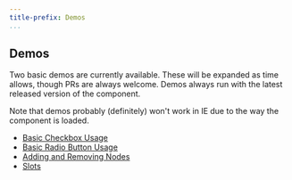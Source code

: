 ```yaml
---
title-prefix: Demos
...
```


## Demos

Two basic demos are currently available. These will be expanded as time allows, though PRs are always welcome. Demos always run with the latest released version of the component.

Note that demos probably (definitely) won't work in IE due to the way the component is loaded.

- [Basic Checkbox Usage](demo/basic.html)
- [Basic Radio Button Usage](demo/radioBasic.html)
- [Adding and Removing Nodes](demo/addRemove.html)
- [Slots](demo/slots.html)